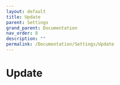 ```yaml
---
layout: default
title: Update
parent: Settings
grand_parent: Documentation
nav_order: 8
description: ""
permalink: /Documentation/Settings/Update
---
```


# Update